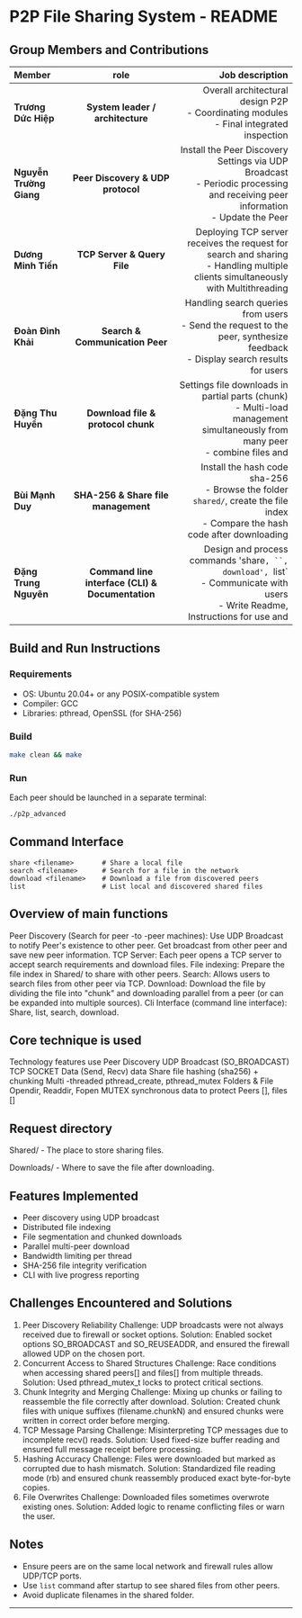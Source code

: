 # P2P File Sharing System - README

## Group Members and Contributions

| Member                   |role                                            |Job description                                                
|:----------------         |:--------------------------------------------:  |------------------------------------------------------------------------------------------------------------------------------------:|
| **Trương Dức Hiệp**      |**System leader / architecture**                |Overall architectural design P2P <br>- Coordinating modules <br>- Final integrated inspection            
| **Nguyễn Trường Giang**  |**Peer Discovery & UDP protocol**               | Install the Peer Discovery Settings via UDP Broadcast <br>- Periodic processing and receiving peer information <br>- Update the Peer                                                                             |list of activities
| **Dương Minh Tiến**      |**TCP Server & Query File**                     |Deploying TCP server receives the request for search and sharing <br>- Handling multiple clients simultaneously with Multithreading                 
| **Đoàn Đình Khải**       |**Search & Communication Peer**                 |Handling search queries from users <br>- Send the request to the peer, synthesize feedback <br>- Display search results for users   
| **Đặng Thu Huyền**       |**Download file & protocol chunk**              |Settings file downloads in partial parts (chunk) <br>- Multi-load management simultaneously from many peer <br>- combine files and                                                                                |check the integrity      
| **Bùi Mạnh Duy**         |**SHA-256 & Share file management**             |Install the hash code sha-256 <br>- Browse the folder `shared/`, create the file index <br>- Compare the hash code after downloading                         
| **Đặng Trung Nguyên**    |**Command line interface (CLI) & Documentation**|Design and process commands 'share`, ``, download', `list` <br>- Communicate with users <br>- Write Readme, Instructions for use and                                                                              |report

## Build and Run Instructions

### Requirements

* OS: Ubuntu 20.04+ or any POSIX-compatible system
* Compiler: GCC
* Libraries: pthread, OpenSSL (for SHA-256)

### Build

```sh
make clean && make
```

### Run

Each peer should be launched in a separate terminal:

```sh
./p2p_advanced
```

## Command Interface

```
share <filename>       # Share a local file
search <filename>      # Search for a file in the network
download <filename>    # Download a file from discovered peers
list                   # List local and discovered shared files
```

## Overview of main functions
Peer Discovery (Search for peer -to -peer machines):
Use UDP Broadcast to notify Peer's existence to other peer.
Get broadcast from other peer and save new peer information.
TCP Server:
Each peer opens a TCP server to accept search requirements and download files.
File indexing:
Prepare the file index in Shared/ to share with other peers.
Search:
Allows users to search files from other peer via TCP.
Download:
Download the file by dividing the file into "chunk" and downloading parallel from a peer (or can be expanded into multiple sources).
Cli Interface (command line interface):
Share, list, search, download.

## Core technique is used
Technology features use
Peer Discovery UDP Broadcast (SO_BROADCAST)
TCP SOCKET Data (Send, Recv) data
Share file hashing (sha256) + chunking
Multi -threaded pthread_create, pthread_mutex
Folders & File Opendir, Readdir, Fopen
MUTEX synchronous data to protect Peers [], files []

## Request directory
Shared/ - The place to store sharing files.

Downloads/ - Where to save the file after downloading.

## Features Implemented

* Peer discovery using UDP broadcast
* Distributed file indexing
* File segmentation and chunked downloads
* Parallel multi-peer download
* Bandwidth limiting per thread
* SHA-256 file integrity verification
* CLI with live progress reporting

##  Challenges Encountered and Solutions
1. Peer Discovery Reliability
Challenge: UDP broadcasts were not always received due to firewall or socket options.
Solution: Enabled socket options SO_BROADCAST and SO_REUSEADDR, and ensured the firewall allowed UDP on the chosen port.
2. Concurrent Access to Shared Structures
Challenge: Race conditions when accessing shared peers[] and files[] from multiple threads.
Solution: Used pthread_mutex_t locks to protect critical sections.
3. Chunk Integrity and Merging
Challenge: Mixing up chunks or failing to reassemble the file correctly after download.
Solution: Created chunk files with unique suffixes (filename.chunkN) and ensured chunks were written in correct order before merging.
4. TCP Message Parsing
Challenge: Misinterpreting TCP messages due to incomplete recv() reads.
Solution: Used fixed-size buffer reading and ensured full message receipt before processing.
5. Hashing Accuracy
Challenge: Files were downloaded but marked as corrupted due to hash mismatch.
Solution: Standardized file reading mode (rb) and ensured chunk reassembly produced exact byte-for-byte copies.
6. File Overwrites
Challenge: Downloaded files sometimes overwrote existing ones.
Solution: Added logic to rename conflicting files or warn the user.

## Notes

* Ensure peers are on the same local network and firewall rules allow UDP/TCP ports.
* Use `list` command after startup to see shared files from other peers.
* Avoid duplicate filenames in the shared folder.

---


